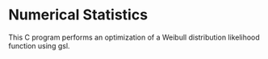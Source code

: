 # Numerical Statistics
This C program performs an optimization of a Weibull distribution likelihood function using gsl.
